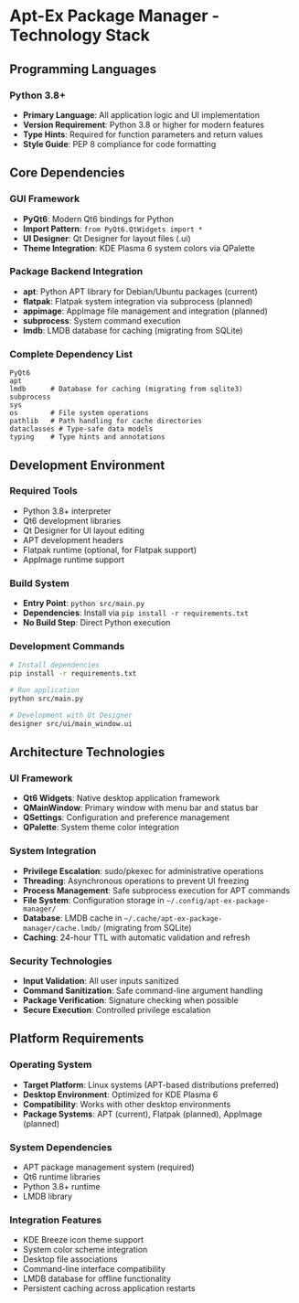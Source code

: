 # Apt-Ex Package Manager - Technology Stack

## Programming Languages

### Python 3.8+
- **Primary Language**: All application logic and UI implementation
- **Version Requirement**: Python 3.8 or higher for modern features
- **Type Hints**: Required for function parameters and return values
- **Style Guide**: PEP 8 compliance for code formatting

## Core Dependencies

### GUI Framework
- **PyQt6**: Modern Qt6 bindings for Python
- **Import Pattern**: `from PyQt6.QtWidgets import *`
- **UI Designer**: Qt Designer for layout files (.ui)
- **Theme Integration**: KDE Plasma 6 system colors via QPalette

### Package Backend Integration
- **apt**: Python APT library for Debian/Ubuntu packages (current)
- **flatpak**: Flatpak system integration via subprocess (planned)
- **appimage**: AppImage file management and integration (planned)
- **subprocess**: System command execution
- **lmdb**: LMDB database for caching (migrating from SQLite)

### Complete Dependency List
```
PyQt6
apt
lmdb      # Database for caching (migrating from sqlite3)
subprocess
sys
os        # File system operations
pathlib   # Path handling for cache directories
dataclasses # Type-safe data models
typing    # Type hints and annotations
```

## Development Environment

### Required Tools
- Python 3.8+ interpreter
- Qt6 development libraries
- Qt Designer for UI layout editing
- APT development headers
- Flatpak runtime (optional, for Flatpak support)
- AppImage runtime support

### Build System
- **Entry Point**: `python src/main.py`
- **Dependencies**: Install via `pip install -r requirements.txt`
- **No Build Step**: Direct Python execution

### Development Commands
```bash
# Install dependencies
pip install -r requirements.txt

# Run application
python src/main.py

# Development with Qt Designer
designer src/ui/main_window.ui
```

## Architecture Technologies

### UI Framework
- **Qt6 Widgets**: Native desktop application framework
- **QMainWindow**: Primary window with menu bar and status bar
- **QSettings**: Configuration and preference management
- **QPalette**: System theme color integration

### System Integration
- **Privilege Escalation**: sudo/pkexec for administrative operations
- **Threading**: Asynchronous operations to prevent UI freezing
- **Process Management**: Safe subprocess execution for APT commands
- **File System**: Configuration storage in `~/.config/apt-ex-package-manager/`
- **Database**: LMDB cache in `~/.cache/apt-ex-package-manager/cache.lmdb/` (migrating from SQLite)
- **Caching**: 24-hour TTL with automatic validation and refresh

### Security Technologies
- **Input Validation**: All user inputs sanitized
- **Command Sanitization**: Safe command-line argument handling
- **Package Verification**: Signature checking when possible
- **Secure Execution**: Controlled privilege escalation

## Platform Requirements

### Operating System
- **Target Platform**: Linux systems (APT-based distributions preferred)
- **Desktop Environment**: Optimized for KDE Plasma 6
- **Compatibility**: Works with other desktop environments
- **Package Systems**: APT (current), Flatpak (planned), AppImage (planned)

### System Dependencies
- APT package management system (required)
- Qt6 runtime libraries
- Python 3.8+ runtime
- LMDB library

### Integration Features
- KDE Breeze icon theme support
- System color scheme integration
- Desktop file associations
- Command-line interface compatibility
- LMDB database for offline functionality
- Persistent caching across application restarts